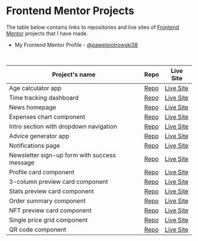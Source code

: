 # Frontend Mentor Projects

The table below contains links to repositories and live sites of [Frontend Mentor](https://www.frontendmentor.io/home) projects that I have made.

- My Frontend Mentor Profile - [@pawelpiotrowski38](https://www.frontendmentor.io/profile/pawelpiotrowski38)
<br>

| Project's name | Repo | Live Site |
| --- | --- | --- |
| Age calculator app | [Repo](https://github.com/pawelpiotrowski38/age-calculator-app) | [Live Site](https://marvelous-tartufo-b19dc2.netlify.app/) |
| Time tracking dashboard | [Repo](https://github.com/pawelpiotrowski38/time-tracking-dashboard) | [Live Site](https://glowing-malabi-e9c619.netlify.app/) |
| News homepage | [Repo](https://github.com/pawelpiotrowski38/news-homepage) | [Live Site](https://resplendent-seahorse-54dcc0.netlify.app/) |
| Expenses chart component | [Repo](https://github.com/pawelpiotrowski38/expenses-chart-component) | [Live Site](https://stalwart-bubblegum-167f1c.netlify.app/) |
| Intro section with dropdown navigation | [Repo](https://github.com/pawelpiotrowski38/intro-section-with-dropdown-menu) | [Live Site](https://dulcet-capybara-496c30.netlify.app/) |
| Advice generator app | [Repo](https://github.com/pawelpiotrowski38/advice-generator-app) | [Live Site](https://charming-gaufre-624dc0.netlify.app/) |
| Notifications page | [Repo](https://github.com/pawelpiotrowski38/notifications-page) | [Live Site](https://radiant-starburst-984a7c.netlify.app/) |
| Newsletter sign-up form with success message | [Repo](https://github.com/pawelpiotrowski38/newsletter-sign-up-component) | [Live Site](https://voluble-mooncake-4d202a.netlify.app/) |
| Profile card component | [Repo](https://github.com/pawelpiotrowski38/profile-card-component) | [Live Site](https://pawelpiotrowski38.github.io/profile-card-component/) |
| 3-column preview card component | [Repo](https://github.com/pawelpiotrowski38/3-column-preview-card-component) | [Live Site](https://pawelpiotrowski38.github.io/3-column-preview-card-component/) |
| Stats preview card component | [Repo](https://github.com/pawelpiotrowski38/stats-preview-card-component) | [Live Site](https://pawelpiotrowski38.github.io/stats-preview-card-component/) |
| Order summary component | [Repo](https://github.com/pawelpiotrowski38/order-summary-component) | [Live Site](https://pawelpiotrowski38.github.io/order-summary-component/) |
| NFT preview card component | [Repo](https://github.com/pawelpiotrowski38/NFT-preview-card-component) | [Live Site](https://pawelpiotrowski38.github.io/NFT-preview-card-component/) |
| Single price grid component | [Repo](https://github.com/pawelpiotrowski38/single-price-component) | [Live Site](https://pawelpiotrowski38.github.io/single-price-component/) |
| QR code component | [Repo](https://github.com/pawelpiotrowski38/QR-code-component) | [Live Site](https://pawelpiotrowski38.github.io/QR-code-component/) |
